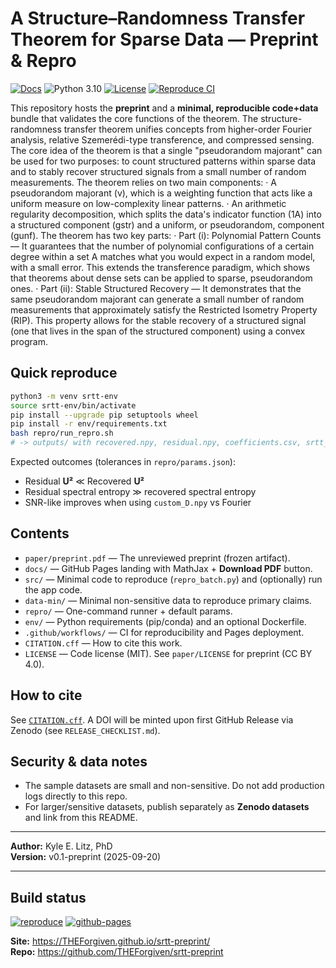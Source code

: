 # A Structure–Randomness Transfer Theorem for Sparse Data — Preprint & Repro
[![Docs](https://img.shields.io/badge/docs-GitHub%20Pages-blue)](https://THEForgiven.github.io/srtt-preprint/)
![Python 3.10](https://img.shields.io/badge/python-3.10-3776AB?logo=python&logoColor=white)
[![License](https://img.shields.io/github/license/THEForgiven/srtt-preprint)](./LICENSE)
[![Reproduce CI](https://github.com/THEForgiven/srtt-preprint/actions/workflows/reproduce.yml/badge.svg?branch=main)](https://github.com/THEForgiven/srtt-preprint/actions/workflows/reproduce.yml)


This repository hosts the **preprint** and a **minimal, reproducible code+data** bundle that validates the core functions of the theorem.
The structure-randomness transfer theorem unifies concepts from higher-order Fourier analysis, relative Szemerédi-type transference, and compressed sensing. The core idea of the theorem is that a single "pseudorandom majorant" can be used for two purposes: to count structured patterns within sparse data and to stably recover structured signals from a small number of random measurements.
The theorem relies on two main components:
·	A pseudorandom majorant (v), which is a weighting function that acts like a uniform measure on low-complexity linear patterns.
·	An arithmetic regularity decomposition, which splits the data's indicator function (1A​) into a structured component (gstr​) and a uniform, or pseudorandom, component (gunf​).
The theorem has two key parts:
·	Part (i): Polynomial Pattern Counts — It guarantees that the number of polynomial configurations of a certain degree within a set A matches what you would expect in a random model, with a small error. This extends the transference paradigm, which shows that theorems about dense sets can be applied to sparse, pseudorandom ones.
·	Part (ii): Stable Structured Recovery — It demonstrates that the same pseudorandom majorant can generate a small number of random measurements that approximately satisfy the Restricted Isometry Property (RIP). This property allows for the stable recovery of a structured signal (one that lives in the span of the structured component) using a convex program.


## Quick reproduce
```bash
python3 -m venv srtt-env
source srtt-env/bin/activate
pip install --upgrade pip setuptools wheel
pip install -r env/requirements.txt
bash repro/run_repro.sh
# -> outputs/ with recovered.npy, residual.npy, coefficients.csv, srtt_report.html
```

Expected outcomes (tolerances in `repro/params.json`):
- Residual **U²** ≪ Recovered **U²**
- Residual spectral entropy ≫ recovered spectral entropy
- SNR-like improves when using `custom_D.npy` vs Fourier

## Contents
- `paper/preprint.pdf` — The unreviewed preprint (frozen artifact).
- `docs/` — GitHub Pages landing with MathJax + **Download PDF** button.
- `src/` — Minimal code to reproduce (`repro_batch.py`) and (optionally) run the app code.
- `data-min/` — Minimal non-sensitive data to reproduce primary claims.
- `repro/` — One-command runner + default params.
- `env/` — Python requirements (pip/conda) and an optional Dockerfile.
- `.github/workflows/` — CI for reproducibility and Pages deployment.
- `CITATION.cff` — How to cite this work.
- `LICENSE` — Code license (MIT). See `paper/LICENSE` for preprint (CC BY 4.0).

## How to cite
See [`CITATION.cff`](CITATION.cff). A DOI will be minted upon first GitHub Release via Zenodo (see `RELEASE_CHECKLIST.md`).

## Security & data notes
- The sample datasets are small and non-sensitive. Do not add production logs directly to this repo.
- For larger/sensitive datasets, publish separately as **Zenodo datasets** and link from this README.

---

**Author:** Kyle E. Litz, PhD  
**Version:** v0.1-preprint (2025-09-20)

---

## Build status
[![reproduce](https://github.com/THEForgiven/srtt-preprint/actions/workflows/ci.yml/badge.svg)](https://github.com/THEForgiven/srtt-preprint/actions/workflows/ci.yml)
[![github-pages](https://github.com/THEForgiven/srtt-preprint/actions/workflows/pages.yml/badge.svg)](https://github.com/THEForgiven/srtt-preprint/actions/workflows/pages.yml)

**Site:** https://THEForgiven.github.io/srtt-preprint/  
**Repo:** https://github.com/THEForgiven/srtt-preprint
